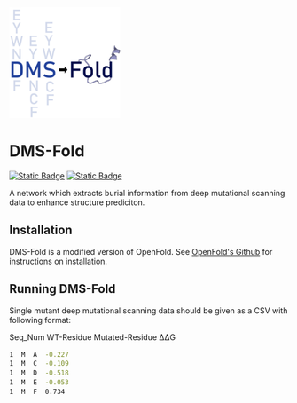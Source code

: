 <img src="imgs/dmsfold_logo.png" width="200" height="200"/>

# DMS-Fold

[![Static Badge](https://img.shields.io/badge/DMS--Fold-Weights-blue)](https://huggingface.co/drake463/DMS-Fold/tree/main)       [![Static Badge](https://img.shields.io/badge/DMS--Fold-TrainingSet-green)]()

A network which extracts burial information from deep mutational scanning data to enhance structure prediciton.

## Installation

DMS-Fold is a modified version of OpenFold. See [OpenFold's Github](https://github.com/aqlaboratory/openfold) for instructions on installation.

## Running DMS-Fold

Single mutant deep mutational scanning data should be given as a CSV with following format:

Seq_Num    WT-Residue    Mutated-Residue  ΔΔG

```bash
1  M  A  -0.227
1  M  C  -0.109
1  M  D  -0.518
1  M  E  -0.053
1  M  F  0.734
```  

